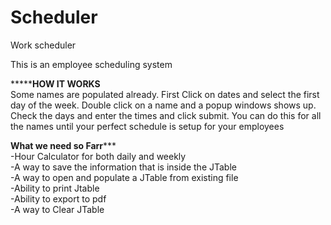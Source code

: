 # Scheduler
Work scheduler

This is an employee scheduling system

*************************HOW IT WORKS********************  
Some names are populated already. First Click on dates and select the first day of the week. Double click on a name 
and a popup windows shows up. Check the days and enter the times and click submit. You can do this for all the names until
your perfect schedule is setup for your employees



************What we need so Farr***************  
-Hour Calculator for both daily and weekly  
-A way to save the information that is inside the JTable  
-A way to open and populate a JTable from existing file  
-Ability to print Jtable  
-Ability to export to pdf  
-A way to Clear JTable  
